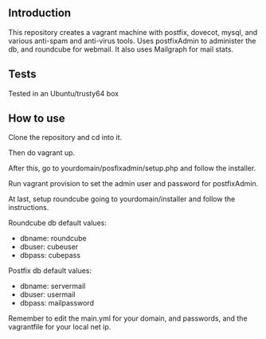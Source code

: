 ## Introduction

This repository creates a vagrant machine with postfix, dovecot, mysql, and various anti-spam and anti-virus tools.
Uses postfixAdmin to administer the db, and roundcube for webmail. It also uses Mailgraph for mail stats.

## Tests

Tested in an Ubuntu/trusty64 box

## How to use

Clone the repository and cd into it.

Then do vagrant up.

After this, go to yourdomain/posfixadmin/setup.php and follow the installer.

Run vagrant provision to set the admin user and password for postfixAdmin.

At last, setup roundcube going to yourdomain/installer and follow the instructions.

Roundcube db default values:
- dbname: roundcube
- dbuser: cubeuser
- dbpass: cubepass

Postfix db default values:
- dbname: servermail
- dbuser: usermail
- dbpass: mailpassword

Remember to edit the main.yml for your domain, and passwords, and the vagrantfile for your local net ip.
